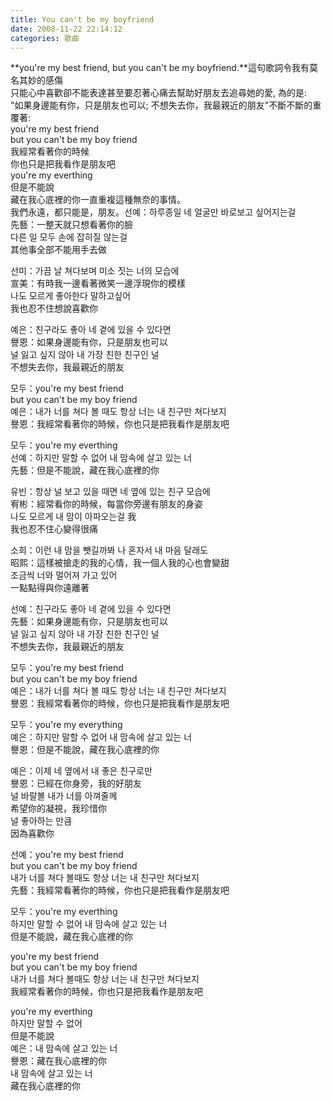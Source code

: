 ```yaml
---
title: You can't be my boyfriend
date: 2008-11-22 22:14:12
categories: 歌曲
---
```


**you're my best friend, but you can't be my boyfriend.**這句歌詞令我有莫名其妙的感傷  
只能心中喜歡卻不能表達甚至要忍著心痛去幫助好朋友去追尋她的愛, 為的是:  
"如果身邊能有你，只是朋友也可以; 不想失去你，我最親近的朋友"不斷不斷的重覆著:  
you're my best friend  
but you can't be my boy friend  
我經常看著你的時候  
你也只是把我看作是朋友吧  
you're my everthing  
但是不能說  
藏在我心底裡的你一直重複這種無奈的事情。  
我們永遠，都只能是，朋友。선예：하루종일 네 얼굴만 바로보고 싶어지는걸   
 先藝：一整天就只想看著你的臉   
 다른 일 모두 손에 잡히질 않는걸   
 其他事全部不能用手去做   
   
 선미：가끔 날 쳐다보며 미소 짓는 너의 모습에   
 宣美：有時我一邊看著微笑一邊浮現你的模樣   
 나도 모르게 좋아한다 말하고싶어   
 我也忍不住想說喜歡你   
   
 예은：친구라도 좋아 네 곁에 있을 수 있다면   
 譽恩：如果身邊能有你，只是朋友也可以   
 널 잃고 싶지 않아 내 가장 친한 친구인 널   
 不想失去你，我最親近的朋友   
   
 모두：you're my best friend   
 but you can't be my boy friend   
 예은：내가 너를 쳐다 볼 때도 항상 너는 내 친구만 쳐다보지   
 譽恩：我經常看著你的時候，你也只是把我看作是朋友吧   
   
 모두：you're my everthing   
 선예：하지만 말할 수 없어 내 맘속에 살고 있는 너   
 先藝：但是不能說，藏在我心底裡的你   
   
   
   
 유빈：항상 널 보고 있을 때면 네 옆에 있는 친구 모습에   
 宥彬：經常看你的時候，每當你旁邊有朋友的身姿   
 나도 모르게 내 맘이 아파오는걸 我   
 我也忍不住心變得很痛   
   
 소희：이런 내 맘을 뺏길까봐 나 혼자서 내 마음 달래도   
 昭熙：這樣被搶走的我的心情，我一個人我的心也會變甜   
 조금씩 너와 멀어져 가고 있어   
 一點點得與你遠離著   
   
 선예：친구라도 좋아 네 곁에 있을 수 있다면   
 先藝：如果身邊能有你，只是朋友也可以   
 널 잃고 싶지 않아 내 가장 친한 친구인 널   
 不想失去你，我最親近的朋友   
   
 모두：you're my best friend   
 but you can't be my boy friend   
 예은：내가 너를 쳐다 볼 때도 항상 너는 내 친구만 쳐다보지   
 譽恩：我經常看著你的時候，你也只是把我看作是朋友吧   
   
 모두：you're my everything   
 예은：하지만 말할 수 없어 내 맘속에 살고 있는 너   
 譽恩：但是不能說，藏在我心底裡的你   
   
 예은：이제 네 옆에서 내 좋은 친구로만   
 譽恩：已經在你身旁，我的好朋友   
 널 바랄볼 내가 너를 아껴줄께   
 希望你的凝視，我珍惜你   
 널 좋아하는 만큼   
 因為喜歡你   
   
 선예：you're my best friend   
 but you can't be my boy friend   
 내가 너를 쳐다 볼때도 항상 너는 내 친구만 쳐다보지   
 先藝：我經常看著你的時候，你也只是把我看作是朋友吧   
   
 모두：you're my everthing   
 하지만 말할 수 없어 내 맘속에 살고 있는 너   
 但是不能說，藏在我心底裡的你   
   
 you're my best friend   
 but you can't be my boy friend   
 내가 너를 쳐다 볼때도 항상 너는 내 친구만 쳐다보지   
 我經常看著你的時候，你也只是把我看作是朋友吧   
   
 you're my everthing   
 하지만 말할 수 없어   
 但是不能說   
 예은：내 맘속에 살고 있는 너   
 譽恩：藏在我心底裡的你   
 내 맘속에 살고 있는 너   
 藏在我心底裡的你   
